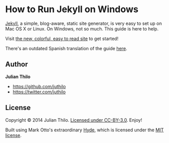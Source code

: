 How to Run Jekyll on Windows
============================

[Jekyll](http://jekyllrb.com), a simple, blog-aware, static site generator, is very easy to set up on Mac OS X or Linux. On Windows, not so much. This guide is here to help.

Visit [the new, colorful, easy to read site](http://jekyll-windows.juthilo.com) to get started!

There's an outdated Spanish translation of the guide [here](https://github.com/juthilo/run-jekyll-on-windows/blob/gh-pages/es/README.md).

## Author

**Julian Thilo**

* <https://github.com/juthilo>
* <https://twitter.com/juthilo>

## License

Copyright &copy; 2014 Julian Thilo. [Licensed under CC-BY-3.0](LICENSE). Enjoy!

Built using Mark Otto's extraordinary [Hyde](http://hyde.getpoole.com), which is licensed under the [MIT license](https://github.com/juthilo/run-jekyll-on-windows/blob/gh-pages/LICENSE-hyde.md).
